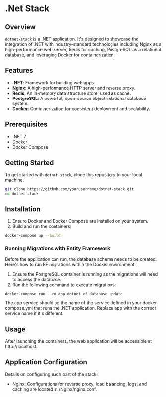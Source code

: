 # .Net Stack

## Overview

`dotnet-stack` is a .NET application. It's designed to showcase the integration of .NET with industry-standard technologies including Nginx as a high-performance web server, Redis for caching, PostgreSQL as a relational database, and leveraging Docker for containerization.

## Features

- **.NET**: Framework for building web apps.
- **Nginx**: A high-performance HTTP server and reverse proxy.
- **Redis**: An in-memory data structure store, used as cache.
- **PostgreSQL**: A powerful, open-source object-relational database system.
- **Docker**: Containerization for consistent deployment and scalability.

## Prerequisites

- .NET 7
- Docker
- Docker Compose

## Getting Started

To get started with `dotnet-stack`, clone this repository to your local machine.

```sh
git clone https://github.com/yourusername/dotnet-stack.git
cd dotnet-stack
```

## Installation
1. Ensure Docker and Docker Compose are installed on your system.
2. Build and run the containers:

```sh
docker-compose up --build
```

### Running Migrations with Entity Framework
Before the application can run, the database schema needs to be created. Here's how to run EF migrations within the Docker environment:

1. Ensure the PostgreSQL container is running as the migrations will need to access the database.
2. Run the following command to execute migrations:
```
docker-compose run --rm app dotnet ef database update
```
The app service should be the name of the service defined in your docker-compose.yml that runs the .NET  application. Replace app with the correct service name if it's different.

## Usage
After launching the containers, the web application will be accessible at http://localhost.

## Application Configuration
Details on configuring each part of the stack:

- Nginx: Configurations for reverse proxy, load balancing, logs, and caching are located in /Nginx/nginx.conf.

  
